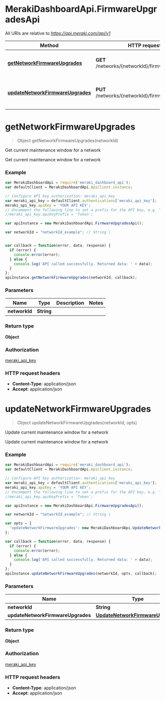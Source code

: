 # MerakiDashboardApi.FirmwareUpgradesApi

All URIs are relative to *https://api.meraki.com/api/v1*

Method | HTTP request | Description
------------- | ------------- | -------------
[**getNetworkFirmwareUpgrades**](FirmwareUpgradesApi.md#getNetworkFirmwareUpgrades) | **GET** /networks/{networkId}/firmwareUpgrades | Get current maintenance window for a network
[**updateNetworkFirmwareUpgrades**](FirmwareUpgradesApi.md#updateNetworkFirmwareUpgrades) | **PUT** /networks/{networkId}/firmwareUpgrades | Update current maintenance window for a network


<a name="getNetworkFirmwareUpgrades"></a>
# **getNetworkFirmwareUpgrades**
> Object getNetworkFirmwareUpgrades(networkId)

Get current maintenance window for a network

Get current maintenance window for a network

### Example
```javascript
var MerakiDashboardApi = require('meraki_dashboard_api');
var defaultClient = MerakiDashboardApi.ApiClient.instance;

// Configure API key authorization: meraki_api_key
var meraki_api_key = defaultClient.authentications['meraki_api_key'];
meraki_api_key.apiKey = 'YOUR API KEY';
// Uncomment the following line to set a prefix for the API key, e.g. "Token" (defaults to null)
//meraki_api_key.apiKeyPrefix = 'Token';

var apiInstance = new MerakiDashboardApi.FirmwareUpgradesApi();

var networkId = "networkId_example"; // String | 


var callback = function(error, data, response) {
  if (error) {
    console.error(error);
  } else {
    console.log('API called successfully. Returned data: ' + data);
  }
};
apiInstance.getNetworkFirmwareUpgrades(networkId, callback);
```

### Parameters

Name | Type | Description  | Notes
------------- | ------------- | ------------- | -------------
 **networkId** | **String**|  | 

### Return type

**Object**

### Authorization

[meraki_api_key](../README.md#meraki_api_key)

### HTTP request headers

 - **Content-Type**: application/json
 - **Accept**: application/json

<a name="updateNetworkFirmwareUpgrades"></a>
# **updateNetworkFirmwareUpgrades**
> Object updateNetworkFirmwareUpgrades(networkId, opts)

Update current maintenance window for a network

Update current maintenance window for a network

### Example
```javascript
var MerakiDashboardApi = require('meraki_dashboard_api');
var defaultClient = MerakiDashboardApi.ApiClient.instance;

// Configure API key authorization: meraki_api_key
var meraki_api_key = defaultClient.authentications['meraki_api_key'];
meraki_api_key.apiKey = 'YOUR API KEY';
// Uncomment the following line to set a prefix for the API key, e.g. "Token" (defaults to null)
//meraki_api_key.apiKeyPrefix = 'Token';

var apiInstance = new MerakiDashboardApi.FirmwareUpgradesApi();

var networkId = "networkId_example"; // String | 

var opts = { 
  'updateNetworkFirmwareUpgrades': new MerakiDashboardApi.UpdateNetworkFirmwareUpgrades() // UpdateNetworkFirmwareUpgrades | 
};

var callback = function(error, data, response) {
  if (error) {
    console.error(error);
  } else {
    console.log('API called successfully. Returned data: ' + data);
  }
};
apiInstance.updateNetworkFirmwareUpgrades(networkId, opts, callback);
```

### Parameters

Name | Type | Description  | Notes
------------- | ------------- | ------------- | -------------
 **networkId** | **String**|  | 
 **updateNetworkFirmwareUpgrades** | [**UpdateNetworkFirmwareUpgrades**](UpdateNetworkFirmwareUpgrades.md)|  | [optional] 

### Return type

**Object**

### Authorization

[meraki_api_key](../README.md#meraki_api_key)

### HTTP request headers

 - **Content-Type**: application/json
 - **Accept**: application/json

